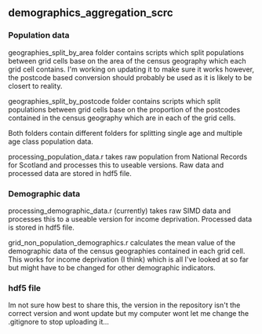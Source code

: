 ## demographics_aggregation_scrc

### Population data 

geographies_split_by_area folder contains scripts which split populations between grid cells base on the area of the census geography which each grid cell contains. I'm working on updating it to make sure it works however, the postcode based conversion should probably be used as it is likely to be closert to reality.

geographies_split_by_postcode folder contains scripts which split populations between grid cells base on the proportion of the postcodes contained in the census geography which are in each of the grid cells. 

Both folders contain different folders for splitting  single age and multiple age class population data. 

processing_population_data.r takes raw population from National Records for Scotland and processes this to useable versions. Raw data and processed data are stored in hdf5 file.

### Demographic data

processing_demographic_data.r (currently) takes raw SIMD data and processes this to a useable version for income deprivation. Processed data is stored in hdf5 file.

grid_non_population_demographics.r calculates the mean value of the demographic data of the census geographies contained in each grid cell. This works for income deprivation (I think) which is all I've looked at so far but might have to be changed for other demographic indicators.

### hdf5 file
Im not sure how best to share this, the version in the repository isn't the correct version and wont update but my computer wont let me change the .gitignore to stop uploading it...
